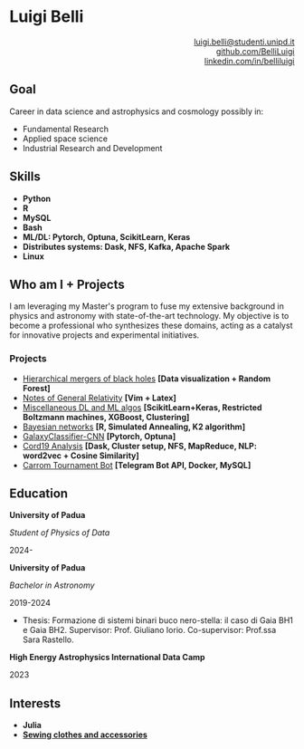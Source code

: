 # Luigi Belli

<div align="right">
<a href="mailto:luigi.belli@studenti.unipd.it">luigi.belli@studenti.unipd.it</a><br>
<a href="https://github.com/BelliLuigi">github.com/BelliLuigi</a><br>
<a href="https://linkedin.com/in/belliluigi">linkedin.com/in/belliluigi</a>
</div>

## Goal

Career in data science and astrophysics and cosmology possibly in:
* Fundamental Research
* Applied space science
* Industrial Research and Development

## Skills

- **Python**
- **R**
- **MySQL**
- **Bash**
- **ML/DL: Pytorch, Optuna, ScikitLearn, Keras**
- **Distributes systems: Dask, NFS, Kafka, Apache Spark**
- **Linux**

## Who am I + Projects

I am leveraging my Master's program to fuse my extensive background in physics and astronomy with state-of-the-art technology. My objective is to become a professional who synthesizes these domains, acting as a catalyst for innovative projects and experimental initiatives.

### Projects

*   [Hierarchical mergers of black holes](https://github.com/BelliLuigi/Hierarchical-mergers-of-black-holes) **[Data visualization + Random Forest]**
*   [Notes of General Relativity](https://github.com/BelliLuigi/RG) **[Vim + Latex]**
*   [Miscellaneous DL and ML algos](https://github.com/BelliLuigi/Deep-Learning-and-ML-algorythms) **[ScikitLearn+Keras, Restricted Boltzmann machines, XGBoost, Clustering]**
*   [Bayesian networks](https://github.com/BelliLuigi/K1Algo-BayesianNetworks) **[R, Simulated Annealing, K2 algorithm]**
*   [GalaxyClassifier-CNN](https://github.com/BelliLuigi/GalaxyClassifier) **[Pytorch, Optuna]**
*   [Cord19 Analysis](https://github.com/BelliLuigi/Cord18-Dask-Distributed-Analysis) **[Dask, Cluster setup, NFS, MapReduce, NLP: word2vec + Cosine Similarity]**
*   [Carrom Tournament Bot](https://github.com/BelliLuigi/Carrom-Tournament-Bot) **[Telegram Bot API, Docker, MySQL]**

## Education

**University of Padua**

*Student of Physics of Data*

2024-

**University of Padua**

*Bachelor in Astronomy*

2019-2024

*   Thesis: Formazione di sistemi binari buco nero-stella: il caso di Gaia BH1 e Gaia BH2. Supervisor: Prof. Giuliano Iorio. Co-supervisor: Prof.ssa Sara Rastello.

**High Energy Astrophysics International Data Camp**

2023

## Interests

- **Julia**
- **[Sewing clothes and accessories](https://www.instagram.com/thingsgigidid/)**
